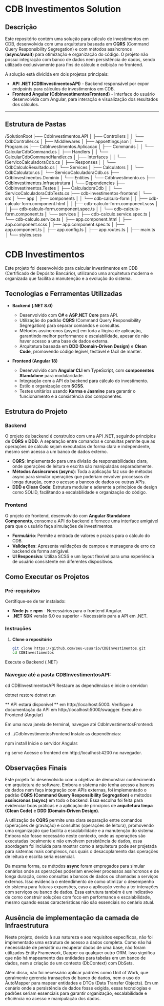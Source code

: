 # CDB Investimentos Solution

## Descrição

Este repositório contém uma solução para cálculo de investimentos em CDB, desenvolvida com uma arquitetura baseada em **CQRS** (Command Query Responsibility Segregation) e com métodos assíncronos (**async/await**) para otimização e organização do código. O projeto não possui integração com banco de dados nem persistência de dados, sendo utilizado exclusivamente para fins de cálculo e exibição no frontend. 

A solução está dividida em dois projetos principais:
- **API .NET (CDBInvestimentosAPI)** - Backend responsável por expor endpoints para cálculos de investimentos em CDB.
- **Frontend Angular (CdbInvestimentosFrontend)** - Interface do usuário desenvolvida com Angular, para interação e visualização dos resultados dos cálculos.

---

## Estrutura de Pastas
/SolutionRoot
├── CdbInvestimentos.API
│   ├── Controllers
│   │   └── CdbController.cs
│   ├── Middlewares
│   ├── appsettings.json
│   └── Program.cs
├── CdbInvestimentos.Aplicacao
│   ├── Commands
│   │   └── CalcularCdbCommand.cs
│   ├── Handlers
│   │   └── CalcularCdbCommandHandler.cs
│   ├── Interfaces
│   │   └── IServicoCalculadoraCdb.cs
│   ├── Responses
│   │   └── CdbCalculoResultado.cs
│   └── Services
│       ├── Calculators
│       │   └── CdbCalculator.cs
│       └── ServicoCalculadoraCdb.cs
├── CdbInvestimentos.Dominio
│   └── Entities
│       └── CdbInvestimento.cs
├── CdbInvestimentos.Infraestrutura
│   └── Dependencies
├── CdbInvestimentos.Testes
│   ├── CalculadoraCdb
│   │   └── ServicoCalculadoraCdbTests.cs
├── cdb-investimentos-frontend
│   └── src
│       └── app
│           ├── components
│           │   └── cdb-calculo-form
│           │       ├── cdb-calculo-form.component.html
│           │       ├── cdb-calculo-form.component.scss
│           │       ├── cdb-calculo-form.component.spec.ts
│           │       └── cdb-calculo-form.component.ts
│           └── services
│               ├── cdb-calculo.service.spec.ts
│               └── cdb-calculo.service.ts
│           ├── app.component.html
│           ├── app.component.scss
│           ├── app.component.spec.ts
│           ├── app.component.ts
│           ├── app.config.ts
│           ├── app.routes.ts
│           ├── main.ts
│           └── styles.scss



# CDB Investimentos

Este projeto foi desenvolvido para calcular investimentos em CDB (Certificado de Depósito Bancário), utilizando uma arquitetura moderna e organizada que facilita a manutenção e a evolução do sistema.

## Tecnologias e Ferramentas Utilizadas

- **Backend (.NET 8.0)**
  - Desenvolvido com **C#** e **ASP.NET Core** para API.
  - Utilização do padrão **CQRS** (Command Query Responsibility Segregation) para separar comandos e consultas.
  - Métodos assíncronos (async) em toda a lógica de aplicação, garantindo melhor performance e escalabilidade, apesar de não haver acesso a uma base de dados externa.
  - Arquitetura baseada em **DDD (Domain-Driven Design)** e **Clean Code**, promovendo código legível, testável e fácil de manter.

- **Frontend (Angular 18)**
  - Desenvolvido com **Angular CLI** em TypeScript, com **componentes Standalone** para modularidade.
  - Integração com a API do backend para cálculo do investimento.
  - Estilo e organização com **SCSS**.
  - Testes unitários usando **Karma e Jasmine** para garantir o funcionamento e a consistência dos componentes.

## Estrutura do Projeto

### Backend

O projeto de backend é construído com uma API .NET, seguindo princípios de **CQRS** e **DDD**. A separação entre comandos e consultas permite que as operações de cálculo sejam executadas de forma clara e independente, mesmo sem acesso a um banco de dados externo.

- **CQRS**: Implementado para uma divisão de responsabilidades clara, onde operações de leitura e escrita são manipuladas separadamente.
- **Métodos Assíncronos (async)**: Toda a aplicação faz uso de métodos async para simular operações que poderiam envolver processos de longa duração, como o acesso a bancos de dados ou outras APIs.
- **DDD e Clean Code**: Estrutura modular e aderente a princípios de design como SOLID, facilitando a escalabilidade e organização do código.

### Frontend

O projeto de frontend, desenvolvido com **Angular Standalone Components**, consome a API do backend e fornece uma interface amigável para que o usuário faça simulações de investimentos.

- **Formulário**: Permite a entrada de valores e prazos para o cálculo do CDB.
- **Validações**: Apresenta validações de campos e mensagens de erro do backend de forma amigável.
- **UI Responsiva**: Utiliza SCSS e um layout flexível para uma experiência de usuário consistente em diferentes dispositivos.

## Como Executar os Projetos

### Pré-requisitos

Certifique-se de ter instalado:

- **Node.js** e **npm** - Necessários para o frontend Angular.
- **.NET SDK** versão 6.0 ou superior - Necessário para a API em .NET.

### Instruções

1. **Clone o repositório**
   ```bash
   git clone https://github.com/seu-usuario/CDBInvestimentos.git
   cd CDBInvestimentos

Execute o Backend (.NET)

### Navegue até a pasta CDBInvestimentosAPI:

cd CDBInvestimentosAPI
Restaure as dependências e inicie o servidor:

dotnet restore
dotnet run

** API estará disponível ** em http://localhost:5000. Verifique a documentação da API em http://localhost:5000/swagger.
Execute o Frontend (Angular)

Em uma nova janela de terminal, navegue até CdbInvestimentosFrontend:

cd ../CdbInvestimentosFrontend
Instale as dependências:

npm install
Inicie o servidor Angular:

ng serve
Acesse o frontend em http://localhost:4200 no navegador.

## Observações Finais

Este projeto foi desenvolvido com o objetivo de demonstrar conhecimento em arquitetura de software.
Embora o sistema não tenha acesso a bancos de dados nem faça integração com APIs externas, foi implementado o padrão **CQRS (Command Query Responsibility Segregation)** e métodos **assíncronos (async)** em todo o backend.
Essa escolha foi feita para evidenciar boas práticas e a aplicação de princípios de **arquitetura limpa (Clean Code)** e **DDD (Domain-Driven Design)**.

A utilização de **CQRS** permite uma clara separação entre comandos (operações de gravação) e consultas (operações de leitura), promovendo uma organização que facilita a escalabilidade e a manutenção do sistema.
Embora não fosse necessário neste contexto, onde as operações são executadas localmente e não envolvem persistência de dados, essa abordagem foi incluída para mostrar como a arquitetura pode ser projetada para sistemas mais complexos, nos quais o desacoplamento das operações de leitura e escrita seria essencial.

Da mesma forma, os métodos **async** foram empregados para simular cenários onde as operações poderiam envolver processos assíncronos e de longa duração, como consultas a bancos de dados ou chamadas a serviços externos.
Isso evidencia o entendimento de como otimizar o desempenho do sistema para futuras expansões, caso a aplicação venha a ter interações com serviços ou banco de dados.
Essa estrutura também é um indicativo de como construir soluções com foco em performance e escalabilidade, mesmo quando essas características não são essenciais no cenário atual.

## Ausência de implementação da camada de Infraestrutura ##
Neste projeto, devido à sua natureza e aos requisitos específicos, não foi implementado uma estrutura de acesso a dados completa. Como não há necessidade de persistir ou recuperar dados de uma base, não foram utilizados Entity Framework, Dapper ou qualquer outro ORM. Isso significa que não há mapeamento das entidades para tabelas em um banco de dados, nem a criação de um contexto (DbContext) com DbSets.

Além disso, não foi necessário aplicar padrões como Unit of Work, que geralmente gerencia transações de banco de dados, nem o uso do AutoMapper para mapear entidades e DTOs (Data Transfer Objects). Em um cenário onde a persistência de dados fosse exigida, essas tecnologias e padrões seriam essenciais para garantir organização, escalabilidade e eficiência no acesso e manipulação dos dados.
